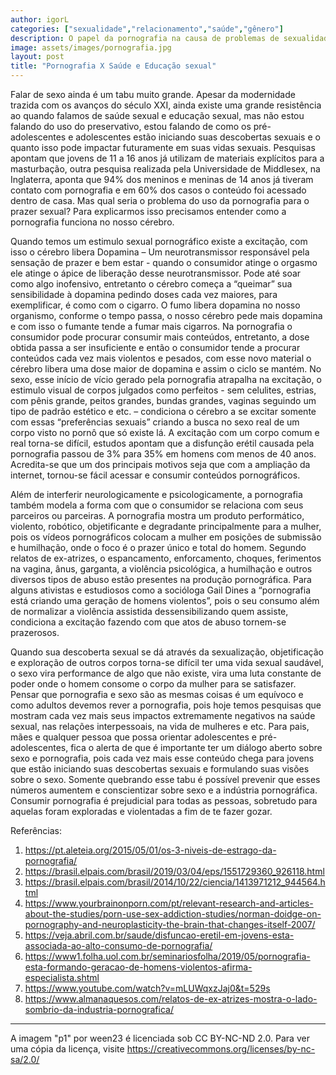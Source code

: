 ```yaml
---
author: igorL
categories: ["sexualidade","relacionamento","saúde","gênero"]
description: O papel da pornografia na causa de problemas de sexualidade.
image: assets/images/pornografia.jpg
layout: post
title: "Pornografia X Saúde e Educação sexual"
---
```


Falar de sexo ainda é um tabu muito grande. Apesar da modernidade trazida com os avanços do século XXI, ainda existe uma grande resistência ao quando falamos de saúde sexual e educação sexual, mas não estou falando do uso do preservativo, estou falando de como os pré-adolescentes e adolescentes estão iniciando suas descobertas sexuais e o quanto isso pode impactar futuramente em suas vidas sexuais. Pesquisas apontam que jovens de 11 a 16 anos já utilizam de materiais explícitos para a masturbação, outra pesquisa realizada pela Universidade de Middlesex, na Inglaterra, aponta que 94% dos meninos e meninas de 14 anos já tiveram contato com pornografia e em 60% dos casos o conteúdo foi acessado dentro de casa. Mas qual seria o problema do uso da pornografia para o prazer sexual? Para explicarmos isso precisamos entender como a pornografia funciona no nosso cérebro.

Quando temos um estimulo sexual pornográfico existe a excitação, com isso o cérebro libera Dopamina – Um neurotransmissor responsável pela sensação de prazer e bem estar - quando o consumidor atinge o orgasmo ele atinge o ápice de liberação desse neurotransmissor. Pode até soar como algo inofensivo, entretanto o cérebro começa a “queimar” sua sensibilidade à dopamina pedindo doses cada vez maiores, para exemplificar, é como com o cigarro. O fumo libera dopamina no nosso organismo, conforme o tempo passa, o nosso cérebro pede mais dopamina e com isso o fumante tende a fumar mais cigarros. Na pornografia o consumidor pode procurar consumir mais conteúdos, entretanto, a dose obtida passa a ser insuficiente e então o consumidor tende a procurar conteúdos cada vez mais violentos e pesados, com esse novo material o cérebro libera uma dose maior de dopamina e assim o ciclo se mantém. No sexo, esse início de vício gerado pela pornografia atrapalha na excitação, o estimulo visual de corpos julgados como perfeitos - sem celulites, estrias, com pênis grande, peitos grandes, bundas grandes, vaginas seguindo um tipo de padrão estético e etc. – condiciona o cérebro a se excitar somente com essas “preferências sexuais” criando a busca no sexo real de um corpo visto no pornô que só existe lá. A excitação com um corpo comum e real torna-se difícil, estudos apontam que a disfunção erétil causada pela pornografia passou de 3% para 35% em homens com menos de 40 anos. Acredita-se que um dos principais motivos seja que com a ampliação da internet, tornou-se fácil acessar e consumir conteúdos pornográficos.

Além de interferir neurologicamente e psicologicamente, a pornografia também modela a forma com que o consumidor se relaciona com seus parceiros ou parceiras. A pornografia mostra um produto performático, violento, robótico, objetificante e degradante principalmente para a mulher, pois os vídeos pornográficos colocam a mulher em posições de submissão e humilhação, onde o foco é o prazer único e total do homem. Segundo relatos de ex-atrizes, o espancamento, enforcamento, choques, ferimentos na vagina, ânus, garganta, a violência psicológica, a humilhação e outros diversos tipos de abuso estão presentes na produção pornográfica. Para alguns ativistas e estudiosos como a socióloga Gail Dines a “pornografia está criando uma geração de homens violentos”, pois o seu consumo além de normalizar a violência assistida dessensibilizando quem assiste, condiciona a excitação fazendo com que atos de abuso tornem-se prazerosos.

Quando sua descoberta sexual se dá através da sexualização, objetificação e exploração de outros corpos torna-se difícil ter uma vida sexual saudável, o sexo vira performance de algo que não existe, vira uma luta constante de poder onde o homem consome o corpo da mulher para se satisfazer. Pensar que pornografia e sexo são as mesmas coisas é um equívoco e como adultos devemos rever a pornografia, pois hoje temos pesquisas que mostram cada vez mais seus impactos extremamente negativos na saúde sexual, nas relações interpessoais, na vida de mulheres e etc. Para pais, mães e qualquer pessoa que possa orientar adolescentes e pré-adolescentes, fica o alerta de que é importante ter um diálogo aberto sobre sexo e pornografia, pois cada vez mais esse conteúdo chega para jovens que estão iniciando suas descobertas sexuais e formulando suas visões sobre o sexo. Somente quebrando esse tabu é possível prevenir que esses números aumentem e conscientizar sobre sexo e a indústria pornográfica. Consumir pornografia é prejudicial para todas as pessoas, sobretudo para aquelas foram exploradas e violentadas a fim de te fazer gozar.

Referências:
1. <https://pt.aleteia.org/2015/05/01/os-3-niveis-de-estrago-da-pornografia/>
2. <https://brasil.elpais.com/brasil/2019/03/04/eps/1551729360_926118.html>
3. <https://brasil.elpais.com/brasil/2014/10/22/ciencia/1413971212_944564.html>
4. <https://www.yourbrainonporn.com/pt/relevant-research-and-articles-about-the-studies/porn-use-sex-addiction-studies/norman-doidge-on-pornography-and-neuroplasticity-the-brain-that-changes-itself-2007/>
5. <https://veja.abril.com.br/saude/disfuncao-eretil-em-jovens-esta-associada-ao-alto-consumo-de-pornografia/>
6. <https://www1.folha.uol.com.br/seminariosfolha/2019/05/pornografia-esta-formando-geracao-de-homens-violentos-afirma-especialista.shtml>
7. <https://www.youtube.com/watch?v=mLUWqxzJaj0&t=529s>
8. <https://www.almanaquesos.com/relatos-de-ex-atrizes-mostra-o-lado-sombrio-da-industria-pornografica/>

---

A imagem "p1" por ween23 é licenciada sob CC BY-NC-ND 2.0. Para ver uma cópia da licença, visite <https://creativecommons.org/licenses/by-nc-sa/2.0/>
